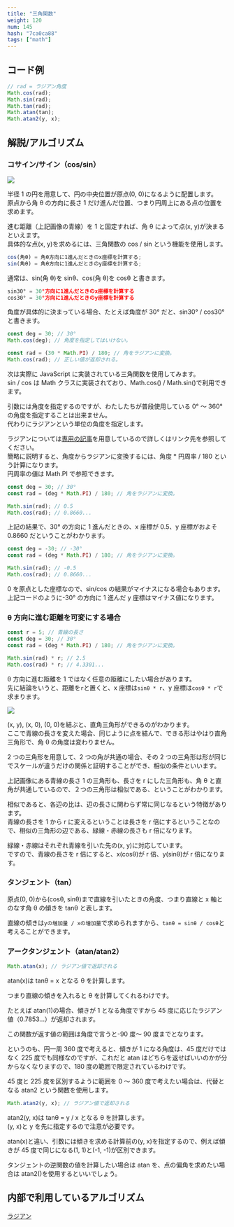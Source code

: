 ```yaml
---
title: "三角関数"
weight: 120
num: 145
hash: "7ca0ca88"
tags: ["math"]
---
```


## コード例

```typescript
// rad = ラジアン角度
Math.cos(rad);
Math.sin(rad);
Math.tan(rad);
Math.atan(tan);
Math.atan2(y, x);
```

## 解説/アルゴリズム

### コサイン/サイン（cos/sin）

![](./static/images/7ca0ca88/0.png)

半径 1 の円を用意して、円の中央位置が原点(0, 0)になるように配置します。  
原点から角 θ の方向に長さ 1 だけ進んだ位置、つまり円周上にある点の位置を求めます。

進む距離（上記画像の青線）を 1 と固定すれば、角 θ によって点(x, y)が決まるといえます。  
具体的な点(x, y)を求めるには、三角関数の cos / sin という機能を使用します。

```typescript
cos(角θ) = 角θ方向に1進んだときのx座標を計算する;
sin(角θ) = 角θ方向に1進んだときのy座標を計算する;
```

通常は、sin(角 θ)を sinθ、cos(角 θ)を cosθ と書きます。

```typescript
sin30° = 30°方向に1進んだときのx座標を計算する
cos30° = 30°方向に1進んだときのy座標を計算する
```

角度が具体的に決まっている場合、たとえば角度が 30° だと、sin30° / cos30° と書きます。

```typescript
const deg = 30; // 30°
Math.cos(deg); // 角度を指定してはいけない。

const rad = (30 * Math.PI) / 180; // 角をラジアンに変換。
Math.cos(rad); // 正しい値が返却される。
```

次は実際に JavaScript に実装されている三角関数を使用してみます。  
sin / cos は Math クラスに実装されており、Math.cos() / Math.sin()で利用できます。

引数には角度を指定するのですが、わたしたちが普段使用している 0° ～ 360° の角度を指定することは出来ません。  
代わりにラジアンという単位の角度を指定します。

ラジアンについては[専用の記事](/math/radian/)を用意しているので詳しくはリンク先を参照してください。  
簡略に説明すると、角度からラジアンに変換するには、角度 \* 円周率 / 180 という計算になります。  
円周率の値は Math.PI で参照できます。

```typescript
const deg = 30; // 30°
const rad = (deg * Math.PI) / 180; // 角をラジアンに変換。

Math.sin(rad); // 0.5
Math.cos(rad); // 0.8660...
```

上記の結果で、30° の方向に 1 進んだときの、x 座標が 0.5、y 座標がおよそ 0.8660 だということがわかります。

```typescript
const deg = -30; // -30°
const rad = (deg * Math.PI) / 180; // 角をラジアンに変換。

Math.sin(rad); // -0.5
Math.cos(rad); // 0.8660...
```

0 を原点とした座標なので、sin/cos の結果がマイナスになる場合もあります。  
上記コードのように-30° の方向に 1 進んだ y 座標はマイナス値になります。

### θ 方向に進む距離を可変にする場合

```typescript
const r = 5; // 青線の長さ
const deg = 30; // 30°
const rad = (deg * Math.PI) / 180; // 角をラジアンに変換。

Math.sin(rad) * r; // 2.5
Math.cos(rad) * r; // 4.3301...
```

θ 方向に進む距離を 1 ではなく任意の距離にしたい場合があります。  
先に結論をいうと、距離を`r`と置くと、x 座標は`sinθ * r`、y 座標は`cosθ * r`で求まります。

![](./static/images/7ca0ca88/1.png)

(x, y), (x, 0), (0, 0)を結ぶと、直角三角形ができるのがわかります。  
ここで青線の長さを変えた場合、同じように点を結んで、できる形はやはり直角三角形で、角 θ の角度は変わりません。

2 つの三角形を用意して、2 つの角が共通の場合、その 2 つの三角形は形が同じでスケールが違うだけの関係と証明することができ、相似の条件といいます。

上記画像にある青線の長さ 1 の三角形も、長さを r にした三角形も、角 θ と直角が共通しているので、２つの三角形は相似である、ということがわかります。

相似であると、各辺の比は、辺の長さに関わらず常に同じなるという特徴があります。  
青線の長さを 1 から r に変えるということは長さを r 倍にするということなので、相似の三角形の辺である、緑線・赤線の長さも r 倍になります。

緑線・赤線はそれぞれ青線を引いた先の(x, y)に対応しています。  
ですので、青線の長さを r 倍にすると、x(cosθ)が r 倍、y(sinθ)が r 倍になります。

### タンジェント（tan）

原点(0, 0)から(cosθ, sinθ)まで直線を引いたときの角度、つまり直線と x 軸とのなす角 θ の傾きを tanθ と表します。

直線の傾きは`yの増加量 / xの増加量`で求められますから、`tanθ = sinθ / cosθ`と考えることができます。

### アークタンジェント（atan/atan2）

```typescript
Math.atan(x); // ラジアン値で返却される
```

atan(x)は tanθ = x となる θ を計算します。

つまり直線の傾きを入れると θ を計算してくれるわけです。

たとえば atan(1)の場合、傾きが 1 となる角度ですから 45 度に応じたラジアン値（0.7853...）が返却されます。

この関数が返す値の範囲は角度で言うと-90 度～ 90 度までとなります。

というのも、円一周 360 度で考えると、傾きが 1 になる角度は、45 度だけではなく 225 度でも同様なのですが、これだと atan はどちらを返せばいいのかが分からなくなりますので、180 度の範囲で限定されているわけです。

45 度と 225 度を区別するように範囲を 0 ～ 360 度で考えたい場合は、代替となる atan2 という関数を使用します。

```typescript
Math.atan2(y, x); // ラジアン値で返却される
```

atan2(y, x)は tanθ = y / x となる θ を計算します。  
(y, x)と y を先に指定するので注意が必要です。

atan(x)と違い、引数には傾きを求める計算前の(y, x)を指定するので、例えば傾きが 45 度で同じになる(1, 1)と(-1, -1)が区別できます。

タンジェントの逆関数の値を計算したい場合は atan を、点の偏角を求めたい場合は atan2()を使用するといいでしょう。

## 内部で利用しているアルゴリズム

[ラジアン](/13cc4d6d/)
